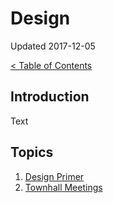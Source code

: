 # Design

Updated 2017-12-05

[< Table of Contents][0]

## Introduction

Text

## Topics

1. [Design Primer][1]
2. [Townhall Meetings][2]

[0]: README.md
[1]: design_primer.md
[2]: townhall_meetings.md
